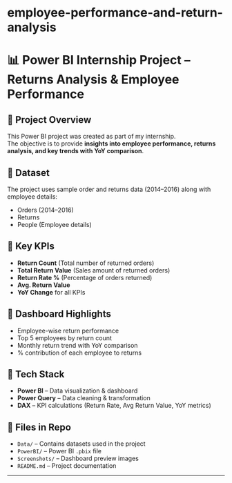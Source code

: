 # employee-performance-and-return-analysis
# 📊 Power BI Internship Project – Returns Analysis & Employee Performance

## 🔹 Project Overview
This Power BI project was created as part of my internship.  
The objective is to provide **insights into employee performance, returns analysis, and key trends with YoY comparison**.

## 🔹 Dataset
The project uses sample order and returns data (2014–2016) along with employee details:
- Orders (2014–2016)
- Returns
- People (Employee details)

## 🔹 Key KPIs
- **Return Count** (Total number of returned orders)
- **Total Return Value** (Sales amount of returned orders)
- **Return Rate %** (Percentage of orders returned)
- **Avg. Return Value**
- **YoY Change** for all KPIs

## 🔹 Dashboard Highlights
- Employee-wise return performance
- Top 5 employees by return count
- Monthly return trend with YoY comparison
- % contribution of each employee to returns

## 🔹 Tech Stack
- **Power BI** – Data visualization & dashboard
- **Power Query** – Data cleaning & transformation
- **DAX** – KPI calculations (Return Rate, Avg Return Value, YoY metrics)

## 🔹 Files in Repo
- `Data/` – Contains datasets used in the project
- `PowerBI/` – Power BI `.pbix` file
- `Screenshots/` – Dashboard preview images
- `README.md` – Project documentation


---

